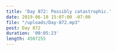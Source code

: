```yaml
---
title: 'Day 872: Possibly catastrophic.'
date: 2019-06-10 15:07:00 -07:00
file: "/uploads/Day-872.mp3"
post: Day 872
duration: '00:05:23'
length: 4507255
---
```


